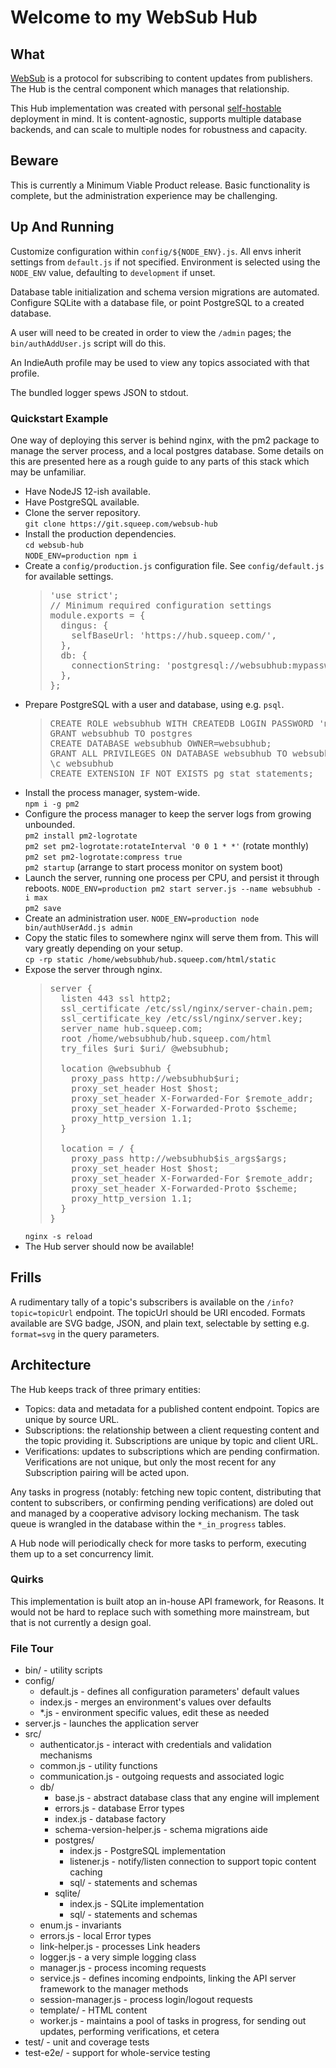 # Welcome to my WebSub Hub

## What

[WebSub](https://www.w3.org/TR/websub/) is a protocol for subscribing to content updates from publishers.  The Hub is the central component which manages that relationship.

This Hub implementation was created with personal [self-hostable](https://indieweb.org/WebSub) deployment in mind.  It is content-agnostic, supports multiple database backends, and can scale to multiple nodes for robustness and capacity.

## Beware

This is currently a Minimum Viable Product release.  Basic functionality is complete, but the administration experience may be challenging.

## Up And Running

Customize configuration within `config/${NODE_ENV}.js`.  All envs inherit settings from `default.js` if not specified.  Environment is selected using the `NODE_ENV` value, defaulting to `development` if unset.

Database table initialization and schema version migrations are automated.  Configure SQLite with a database file, or point PostgreSQL to a created database.

A user will need to be created in order to view the `/admin` pages; the `bin/authAddUser.js` script will do this.

An IndieAuth profile may be used to view any topics associated with that profile.

The bundled logger spews JSON to stdout.

### Quickstart Example

One way of deploying this server is behind nginx, with the pm2 package to manage the server process, and a local postgres database.  Some details on this are presented here as a rough guide to any parts of this stack which may be unfamiliar.

- Have NodeJS 12-ish available.
- Have PostgreSQL available.
- Clone the server repository.  
  ```git clone https://git.squeep.com/websub-hub```  
- Install the production dependencies.  
  ```cd websub-hub```  
  ```NODE_ENV=production npm i```  
- Create a ```config/production.js``` configuration file.  See ```config/default.js``` for available settings.  
  > <pre>
  > 'use strict';
  > // Minimum required configuration settings
  > module.exports = {
  >   dingus: {
  >     selfBaseUrl: 'https://hub.squeep.com/',
  >   },
  >   db: {
  >     connectionString: 'postgresql://websubhub:mypassword@localhost/websubhub',
  >   },
  > };
  > </pre>
- Prepare PostgreSQL with a user and database, using e.g. ```psql```.  
  > <pre>
  > CREATE ROLE websubhub WITH CREATEDB LOGIN PASSWORD 'mypassword';
  > GRANT websubhub TO postgres
  > CREATE DATABASE websubhub OWNER=websubhub;
  > GRANT ALL PRIVILEGES ON DATABASE websubhub TO websubhub;
  > \c websubhub
  > CREATE EXTENSION IF NOT EXISTS pg_stat_statements;
  > </pre>
- Install the process manager, system-wide.  
  ```npm i -g pm2```
- Configure the process manager to keep the server logs from growing unbounded.  
  ```pm2 install pm2-logrotate```  
  ```pm2 set pm2-logrotate:rotateInterval '0 0 1 * *'``` (rotate monthly)  
  ```pm2 set pm2-logrotate:compress true```  
  ```pm2 startup``` (arrange to start process monitor on system boot)  
- Launch the server, running one process per CPU, and persist it through reboots.
  ```NODE_ENV=production pm2 start server.js --name websubhub -i max```  
  ```pm2 save```
- Create an administration user.
  ```NODE_ENV=production node bin/authUserAdd.js admin```
- Copy the static files to somewhere nginx will serve them from.  This will vary greatly depending on your setup.  
  ```cp -rp static /home/websubhub/hub.squeep.com/html/static```
- Expose the server through nginx.  
  > <pre>
  > server {
  >   listen 443 ssl http2;
  >   ssl_certificate /etc/ssl/nginx/server-chain.pem;
  >   ssl_certificate_key /etc/ssl/nginx/server.key;
  >   server_name hub.squeep.com;
  >   root /home/websubhub/hub.squeep.com/html
  >   try_files $uri $uri/ @websubhub;
  > 
  >   location @websubhub {
  >     proxy_pass http://websubhub$uri;
  >     proxy_set_header Host $host;
  >     proxy_set_header X-Forwarded-For $remote_addr;
  >     proxy_set_header X-Forwarded-Proto $scheme;
  >     proxy_http_version 1.1;
  >   }
  > 
  >   location = / {
  >     proxy_pass http://websubhub$is_args$args;
  >     proxy_set_header Host $host;
  >     proxy_set_header X-Forwarded-For $remote_addr;
  >     proxy_set_header X-Forwarded-Proto $scheme;
  >     proxy_http_version 1.1;
  >   }
  > }
  > </pre>
  ```nginx -s reload```
- The Hub server should now be available!

## Frills

A rudimentary tally of a topic's subscribers is available on the `/info?topic=topicUrl` endpoint.  The topicUrl should be URI encoded.  Formats available are SVG badge, JSON, and plain text, selectable by setting e.g. `format=svg` in the query parameters.

## Architecture

The Hub keeps track of three primary entities:

- Topics: data and metadata for a published content endpoint.  Topics are unique by source URL.
- Subscriptions: the relationship between a client requesting content and the topic providing it.  Subscriptions are unique by topic and client URL.
- Verifications: updates to subscriptions which are pending confirmation.  Verifications are not unique, but only the most recent for any Subscription pairing will be acted upon.

Any tasks in progress (notably: fetching new topic content, distributing that content to subscribers, or confirming pending verifications) are doled out and managed by a cooperative advisory locking mechanism.  The task queue is wrangled in the database within the `*_in_progress` tables.

A Hub node will periodically check for more tasks to perform, executing them up to a set concurrency limit.

### Quirks

This implementation is built atop an in-house API framework, for Reasons.  It would not be hard to replace such with something more mainstream, but that is not currently a design goal.

### File Tour

- bin/ - utility scripts
- config/
  - default.js - defines all configuration parameters' default values
  - index.js - merges an environment's values over defaults
  - *.js - environment specific values, edit these as needed
- server.js - launches the application server
- src/
  - authenticator.js - interact with credentials and validation mechanisms
  - common.js - utility functions
  - communication.js - outgoing requests and associated logic
  - db/
    - base.js - abstract database class that any engine will implement
    - errors.js - database Error types
    - index.js - database factory
    - schema-version-helper.js - schema migrations aide
    - postgres/
      - index.js - PostgreSQL implementation
      - listener.js - notify/listen connection to support topic content caching
      - sql/ - statements and schemas
    - sqlite/
      - index.js - SQLite implementation
      - sql/ - statements and schemas
  - enum.js - invariants
  - errors.js - local Error types
  - link-helper.js - processes Link headers
  - logger.js - a very simple logging class
  - manager.js - process incoming requests
  - service.js - defines incoming endpoints, linking the API server framework to the manager methods
  - session-manager.js - process login/logout requests
  - template/ - HTML content
  - worker.js - maintains a pool of tasks in progress, for sending out updates, performing verifications, et cetera
- test/ - unit and coverage tests
- test-e2e/ - support for whole-service testing
